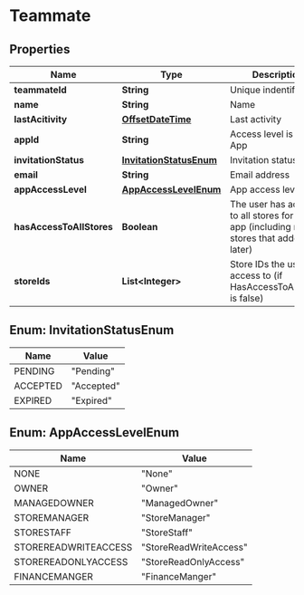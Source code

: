 
# Teammate

## Properties
Name | Type | Description | Notes
------------ | ------------- | ------------- | -------------
**teammateId** | **String** | Unique indentifier |  [optional]
**name** | **String** | Name |  [optional]
**lastAcitivity** | [**OffsetDateTime**](OffsetDateTime.md) | Last activity |  [optional]
**appId** | **String** | Access level is for this App |  [optional]
**invitationStatus** | [**InvitationStatusEnum**](#InvitationStatusEnum) | Invitation status |  [optional]
**email** | **String** | Email address |  [optional]
**appAccessLevel** | [**AppAccessLevelEnum**](#AppAccessLevelEnum) | App access level |  [optional]
**hasAccessToAllStores** | **Boolean** | The user has access to all stores for the app (including new stores that added later) |  [optional]
**storeIds** | **List&lt;Integer&gt;** | Store IDs the user has access to (if HasAccessToAllStores is false) |  [optional]


<a name="InvitationStatusEnum"></a>
## Enum: InvitationStatusEnum
Name | Value
---- | -----
PENDING | &quot;Pending&quot;
ACCEPTED | &quot;Accepted&quot;
EXPIRED | &quot;Expired&quot;


<a name="AppAccessLevelEnum"></a>
## Enum: AppAccessLevelEnum
Name | Value
---- | -----
NONE | &quot;None&quot;
OWNER | &quot;Owner&quot;
MANAGEDOWNER | &quot;ManagedOwner&quot;
STOREMANAGER | &quot;StoreManager&quot;
STORESTAFF | &quot;StoreStaff&quot;
STOREREADWRITEACCESS | &quot;StoreReadWriteAccess&quot;
STOREREADONLYACCESS | &quot;StoreReadOnlyAccess&quot;
FINANCEMANGER | &quot;FinanceManger&quot;



